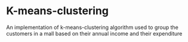 # K-means-clustering
An implementation of k-means-clustering algorithm used to group the customers in a mall based on their annual income and their expenditure 
